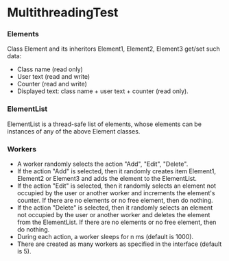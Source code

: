 # MultithreadingTest
### Elements
Class Element and its inheritors Element1, Element2, Element3 get/set such data:
- Class name (read only)
- User text (read and write)
- Counter (read and write)
- Displayed text: class name + user text + counter (read only).
### ElementList
ElementList is a thread-safe list of elements, whose elements can be instances of any of the above Element classes.
### Workers
- A worker randomly selects the action "Add", "Edit", "Delete".
- If the action "Add" is selected, then it randomly creates item Element1, Element2 or Element3 and adds the element to the ElementList.
- If the action "Edit" is selected, then it randomly selects an element not occupied by the user or another worker and increments the element's counter. If there are no elements or no free element, then do nothing.
- If the action "Delete" is selected, then it randomly selects an element not occupied by the user or another worker and deletes the element from the ElementList. If there are no elements or no free element, then do nothing.
- During each action, a worker sleeps for n ms (default is 1000).
- There are created as many workers as specified in the interface (default is 5).